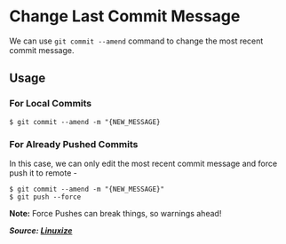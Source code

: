 # Change Last Commit Message

We can use `git commit --amend` command to change the most recent commit message.

## Usage

### For Local Commits

```shell
$ git commit --amend -m "{NEW_MESSAGE}
```

### For Already Pushed Commits

In this case, we can only edit the most recent commit message and force push it to remote -

```
$ git commit --amend -m "{NEW_MESSAGE}"
$ git push --force
```

**Note:** Force Pushes can break things, so warnings ahead!

***Source: [Linuxize](https://linuxize.com/post/change-git-commit-message/)***
